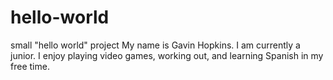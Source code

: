 # hello-world
small "hello world" project
My name is Gavin Hopkins.
I am currently a junior.
I enjoy playing video games, working out, and learning Spanish in my free time.
